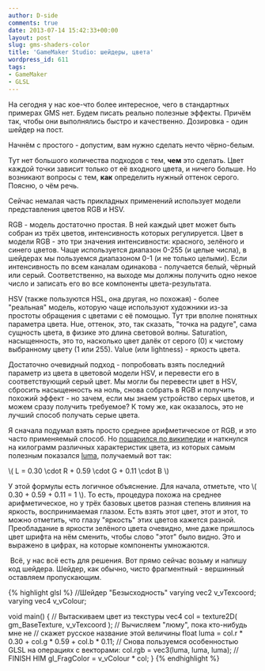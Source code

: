 ```yaml
---
author: D-side
comments: true
date: 2013-07-14 15:42:33+00:00
layout: post
slug: gms-shaders-color
title: 'GameMaker Studio: шейдеры, цвета'
wordpress_id: 611
tags:
- GameMaker
- GLSL
---
```


На сегодня у нас кое-что более интересное, чего в стандартных примерах GMS нет. Будем писать реально полезные эффекты. Причём так, чтобы они выполнялись быстро и качественно. Дозировка - один шейдер на пост.

Начнём с простого - допустим, вам нужно сделать нечто чёрно-белым.

Тут нет большого количества подходов с тем, **чем** это сделать. Цвет каждой точки зависит только от её входного цвета, и ничего больше. Но возникают вопросы с тем, **как** определить нужный оттенок серого. Поясню, о чём речь.

Сейчас немалая часть прикладных применений использует модели представления цветов RGB и HSV.

RGB - модель достаточно простая. В ней каждый цвет может быть собран из трёх цветов, интенсивность которых регулируется. Цвет в модели RGB - это три значения интенсивности: красного, зелёного и синего цветов. Чаще используется диапазон 0-255 (и целые числа), в шейдерах мы пользуемся диапазоном 0-1 (и не только целыми). Если интенсивность по всем каналам одинакова - получается белый, чёрный или серый. Соответственно, на выходе мы должны получить одно некое число и записать его во все компоненты цвета-результата.

HSV (также пользуются HSL, она другая, но похожая) - более "реальная" модель, которую чаще используют художники из-за простоты обращения с цветами с её помощью. Тут три вполне понятных параметра цвета. Hue, оттенок, это, так сказать, "точка на радуге", сама сущность цвета, в физике это длина световой волны. Saturation, насыщенность, это то, насколько цвет далёк от серого (0) к чистому выбранному цвету (1 или 255). Value (или lightness) - яркость цвета.

Достаточно очевидный подход - попробовать взять последний параметр из цвета в цветовой модели HSV, и перевести его в соответствующий серый цвет. Мы могли бы перевести цвет в HSV, сбросить насыщенность на ноль, снова собрать в RGB и получить похожий эффект - но зачем, если мы знаем устройство серых цветов, и можем сразу получить требуемое? К тому же, как оказалось, это не лучший способ получать серые цвета.

Я сначала подумал взять просто среднее арифметическое от RGB, и это часто применяемый способ. Но [пошарился по википедии](http://en.wikipedia.org/wiki/HSL_and_HSV#Lightness) и наткнулся на килограмм различных характеристик цвета, из которых самым полезным показался [luma](http://en.wikipedia.org/wiki/Luma_(video)), получаемый вот так:

\\( L = 0.30 \cdot R + 0.59 \cdot G + 0.11 \cdot B \\)

У этой формулы есть логичное объяснение. Для начала, отметьте, что \\( 0.30 + 0.59 + 0.11 = 1 \\). То есть, процедура похожа на среднее арифметическое, но у трёх базовых цветов разная степень влияния на яркость, воспринимаемая глазом. Есть взять этот цвет, этот и этот, то можно отметить, что глазу "яркость" этих цветов кажется разной. Преобладание в яркости зелёного цвета очевидно, мне даже пришлось цвет шрифта на нём сменить, чтобы слово "этот" было видно. Это и выражено в цифрах, на которые компоненты умножаются.

 Всё, у нас всё есть для решения. Вот прямо сейчас возьму и напишу код шейдера. Шейдер, как обычно, чисто фрагментный - вершинный оставляем пропускающим.

{% highlight glsl %}
//Шейдер "Безысходность"
varying vec2 v_vTexcoord;
varying vec4 v_vColour;

void main()
{
    // Вытаскиваем цвет из текстуры
    vec4 col = texture2D( gm_BaseTexture, v_vTexcoord );
    // Вычисляем "люму", пока кто-нибудь мне не
    // скажет русское название этой величины
    float luma = col.r * 0.30 + col.g * 0.59 + col.b * 0.11;
    // Снова пользуемся особенностью GLSL на операциях с векторами:
    col.rgb = vec3(luma, luma, luma);
    // FINISH HIM
    gl_FragColor = v_vColour * col;
}
{% endhighlight %}
